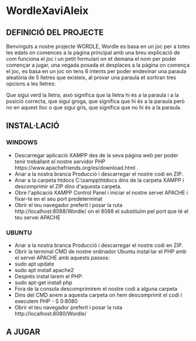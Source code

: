 # WordleXaviAleix
<h2> DEFINICIÓ DEL PROJECTE </h2>
<p> Benvinguts a nostre projecte WORDLE, Wordle es basa en un joc per a totes les edats on comences a la pàgina principal amb una breu explicació de com funciona el joc i un petit formulari on et demana el nom per poder començar a jugar, una vegada posada et desplaces a la pàgina on comença el joc, es basa en un joc on tens 6 intents per poder endevinar una paraula aleatòria de 5 lletres que existeix, al provar una paraula et sortiran tres opcions a les lletres:</p>
<p>Que sigui verd la lletra, això significa que la lletra hi és a la paraula i a la posició correcta, que sigui groga, que significa que hi és a la paraula però no en aquest lloc o que sigui gris, que significa que no hi és a la paraula. </p>
<h2> INSTAL·LACIÓ </h2>
<h3> WINDOWS </h3>
<ul>
  <li>Descarregar aplicació XAMPP des de la seva pàgina web per poder tenir treballant el nostre servidor PHP https://www.apachefriends.org/es/download.html .</li>
  <li>Anar a la nostra branca Producció i descarregar el nostre codi en ZIP.</li>
  <li>Anar a la carpeta htdocs C:\xampp\htdocs dins de la carpeta XAMPP i descomprimir el ZIP dins d'aquesta carpeta.</li>
  <li>Obre l'aplicació XAMPP Control Panel i iniciar el nostre servei APACHE i fixar-te en el seu port predeterminat</li>
  <li>Obrir el teu navegador preferit i posar la ruta http://localhost:8088/Wordle/ on el 8088 el substituïm pel port que té el teu servei APACHE</li>
</ul>
<h3> UBUNTU </h3>

<ul>
  <li>Anar a la nostra branca Producció i descarregar el nostre codi en ZIP.</li>
  <li>Obrir la terminal CMD de nostre ordinador Ubuntu instal·lar el PHP amb el servei APACHE amb aquests passos:</li>
  <li>sudo apt update</li>
  <li>sudo apt install apache2</li>
  <li>Després instal·larem el PHP:</li>
  <li>sudo apt-get install php</li>
  <li>Fora de la consola descomprimirem el nostre codi a alguna carpeta</li>
  <li>Dins del CMD anem a aquesta carpeta on hem descomprimit el codi i executem PHP - S 0:8080</li>
  <li>Obrir el teu navegador preferit i posar la ruta http://localhost:8080/Wordle/ </li>
 </ul>
  
  <h2> A JUGAR </h2>
